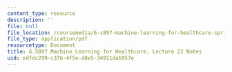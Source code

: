```yaml
---
content_type: resource
description: ''
file: null
file_location: /coursemedia/6-s897-machine-learning-for-healthcare-spring-2019/edfdc299c3764f5ed8e534911dab957e_MIT6_S897S19_lec22note.pdf
file_type: application/pdf
resourcetype: Document
title: 6.S897 Machine Learning for Healthcare, Lecture 22 Notes
uid: edfdc299-c376-4f5e-d8e5-34911dab957e
---
```

